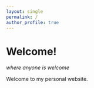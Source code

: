 ```yaml
---
layout: single
permalink: / 
author_profile: true
---
```


# Welcome!
*where anyone is welcome*

Welcome to my personal website. 
